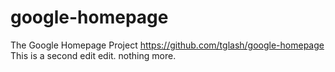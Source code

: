 # google-homepage
The Google Homepage Project
https://github.com/tglash/google-homepage
This is a second edit edit. nothing more.